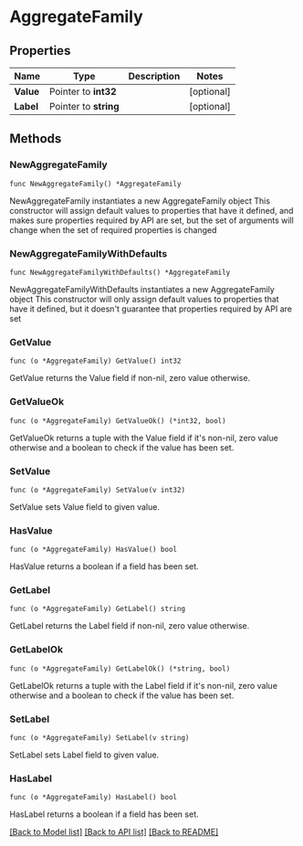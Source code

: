 # AggregateFamily

## Properties

Name | Type | Description | Notes
------------ | ------------- | ------------- | -------------
**Value** | Pointer to **int32** |  | [optional] 
**Label** | Pointer to **string** |  | [optional] 

## Methods

### NewAggregateFamily

`func NewAggregateFamily() *AggregateFamily`

NewAggregateFamily instantiates a new AggregateFamily object
This constructor will assign default values to properties that have it defined,
and makes sure properties required by API are set, but the set of arguments
will change when the set of required properties is changed

### NewAggregateFamilyWithDefaults

`func NewAggregateFamilyWithDefaults() *AggregateFamily`

NewAggregateFamilyWithDefaults instantiates a new AggregateFamily object
This constructor will only assign default values to properties that have it defined,
but it doesn't guarantee that properties required by API are set

### GetValue

`func (o *AggregateFamily) GetValue() int32`

GetValue returns the Value field if non-nil, zero value otherwise.

### GetValueOk

`func (o *AggregateFamily) GetValueOk() (*int32, bool)`

GetValueOk returns a tuple with the Value field if it's non-nil, zero value otherwise
and a boolean to check if the value has been set.

### SetValue

`func (o *AggregateFamily) SetValue(v int32)`

SetValue sets Value field to given value.

### HasValue

`func (o *AggregateFamily) HasValue() bool`

HasValue returns a boolean if a field has been set.

### GetLabel

`func (o *AggregateFamily) GetLabel() string`

GetLabel returns the Label field if non-nil, zero value otherwise.

### GetLabelOk

`func (o *AggregateFamily) GetLabelOk() (*string, bool)`

GetLabelOk returns a tuple with the Label field if it's non-nil, zero value otherwise
and a boolean to check if the value has been set.

### SetLabel

`func (o *AggregateFamily) SetLabel(v string)`

SetLabel sets Label field to given value.

### HasLabel

`func (o *AggregateFamily) HasLabel() bool`

HasLabel returns a boolean if a field has been set.


[[Back to Model list]](../README.md#documentation-for-models) [[Back to API list]](../README.md#documentation-for-api-endpoints) [[Back to README]](../README.md)


